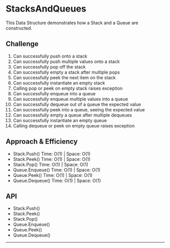 # StacksAndQueues
This Data Structure demonstrates how a Stack and a Queue are constructed.

## Challenge
1. Can successfully push onto a stack
1. Can successfully push multiple values onto a stack
1. Can successfully pop off the stack
1. Can successfully empty a stack after multiple pops
1. Can successfully peek the next item on the stack
1. Can successfully instantiate an empty stack
1. Calling pop or peek on empty stack raises exception
1. Can successfully enqueue into a queue
1. Can successfully enqueue multiple values into a queue
1. Can successfully dequeue out of a queue the expected value
1. Can successfully peek into a queue, seeing the expected value
1. Can successfully empty a queue after multiple dequeues
1. Can successfully instantiate an empty queue
1. Calling dequeue or peek on empty queue raises exception

## Approach & Efficiency
- Stack.Push() Time: O(1) | Space: O(1)
- Stack.Peek() Time: O(1) | Space: O(1)
- Stack.Pop() Time: O(1) | Space: O(1)
- Queue.Enqueue() Time: O(1) | Space: O(1)
- Queue.Peek() Time: O(1) | Space: O(1)
- Queue.Dequeue() Time: O(1) | Space: O(1)


## API
- Stack.Push()
- Stack.Peek()
- Stack.Pop()
- Queue.Enqueue()
- Queue.Peek()
- Queue.Dequeue()

---